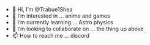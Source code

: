 - 👋 Hi, I’m @Trabue1Shea
- 👀 I’m interested in ... anime and games
- 🌱 I’m currently learning ... Astro physics
- 💞️ I’m looking to collaborate on ... the thing up above
- 📫 How to reach me ... discord

<!---
Trabue1Shea/Trabue1Shea is a ✨ special ✨ repository because its `README.md` (this file) appears on your GitHub profile.
You can click the Preview link to take a look at your changes.
--->
